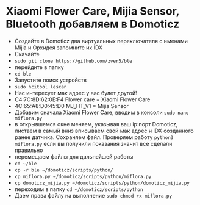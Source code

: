 Xiaomi Flower Care, Mijia Sensor, Bluetooth добавляем в Domoticz
===============================================
* Создайте в Domoticz два виртуальных переключателя с именами Mijia и Орхидея запомните их IDX
* Скачайте 
* `sudo git clone https://github.com/zver5/ble`
* перейдите в папку
* `cd ble`
* Запустите поиск устройств
* `sudo hcitool lescan`
* Нас интересует мак адрес  у вас булет другой!
* C4:7C:8D:62:0E:F4 Flower care = Xiaomi Flower Care
* 4C:65:A8:D0:45:D0 MJ_HT_V1 = Mijia Sensor
* Добавим сначала Xiaomi Flower Care, вводим в консоли 
`sudo nano miflora.py`
* в открывшемся окне меняем, указывая ваш ip:порт Domoticz, листаем в самый вниз вписываем свой мак адрес и IDX созданного ранее датчика. Сохраняем файл.
Проверяем работу 
`python3 miflora.py`
 если вы получили показания значит все сделали правильно
 * перемещаем файлы для дальнейшей работы 
* `cd ~/ble`
* `cp -r ble ~/domoticz/scripts/python/`
* `cp miflora.py ~/domoticz/scripts/python/miflora.py`
* `cp domoticz_mijia.py ~/domoticz/scripts/python/domoticz_mijia.py`
* переходим в папку 
 `cd ~/domoticz/scripts/python`
* Даем права файлу на выполнение
`sudo chmod +x miflora.py`




